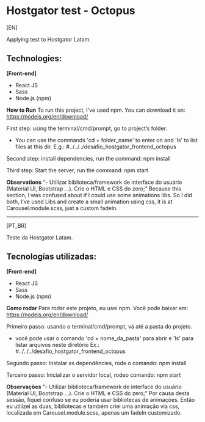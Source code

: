# Hostgator test - Octopus


[EN]

Applying test to Hostgator Latam.

## Technologies:

**[Front-end]**
- React JS
- Sass
- Node.js (npm)

**How to Run**
To run this project, I've used npm.
You  can download it on: https://nodejs.org/en/download/

First step: using the terminal/cmd/prompt, go to project’s folder.
- You can use the commands 'cd + folder_name' to enter on and 'ls' to list files at this dir.
E.g.: #../../../desafio_hostgator_frontend_octopus

Second step: install dependencies, run the command: 
npm install

Third step: Start the server, run the command:
npm start


**Observations**
“- Utilizar biblioteca/framework de interface do usuário (Material UI, Bootstrap ...). Crie o HTML e CSS do zero;”
Because this section, I was confused about if I could use some animations libs.
So I did both, I've used Libs and create a small animation using css, it is at Carousel.module.scss, just a custom fadeIn.

---
[PT_BR]

Teste da Hostgator Latam.

## Tecnologías utilizadas:

**[Front-end]**
- React JS
- Sass
- Node.js (npm)

**Como rodar**
Para rodar este projeto, eu  usei npm.
Você pode baixar em: https://nodejs.org/en/download/

Primeiro passo: usando o terminal/cmd/prompt, vá até a pasta do projeto.
- você pode usar o comando 'cd + nome_da_pasta' para abrir e 'ls' para listar arquivos neste diretório
Ex.: #../../../desafio_hostgator_frontend_octopus

Segundo passo: Instalar as dependêncies, rode o comando: 
npm install

Terceiro passo: Inicializar o servidor local, rodeo comando:
npm start

**Observações**
“- Utilizar biblioteca/framework de interface do usuário (Material UI, Bootstrap ...). Crie o HTML e CSS do zero;”
Por causa desta sessão, fiquei confuso se eu poderia usar bibliotecas de animações.
Então eu utilizei as duas, bibliotecas e também criei  uma animação via css, localizada em Carousel.module.scss, apenas um fadeIn customizado.


